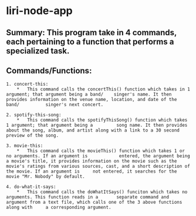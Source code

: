 # liri-node-app

## Summary: This program take in 4 commands, each pertaining to a function that performs a specialized task. 

## Commands/Functions:
    1. concert-this:
        *   This command calls the concertThis() function which takes in 1 argument; that argument being a band/    singer's name. It then provides information on the venue name, location, and date of the band/          singer's next concert. 

    2. spotify-this-song:
        *   This command calls the spotifyThisSong() function which takes 1 argument; that argument being a         song name. It then provides about the song, album, and artist along with a link to a 30 second          preview of the song. 

    3. movie-this:
        *   This command calls the movieThis() function which takes 1 or no arguments. If an argument is            entered, the argument being a movie's title, it provides information on the movie such as the           movie's ratings from various sources, cast, and a short description of the movie. If an argument is     not entered, it searches for the movie "Mr. Nobody" by default. 
        
    4. do-what-it-says:
        *   This command calls the doWhatItSays() funciton which takes no arguments. This function reads in a       separate command and argument from a text file, which calls one of the 3 above functions along with     a corresponding argument. 
